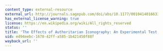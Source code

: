 ```yaml
---
content_type: external-resource
external_url: http://journals.sagepub.com/doi/abs/10.1177/0010414016633228
has_external_license_warning: true
license: https://en.wikipedia.org/wiki/All_rights_reserved
status: ''
title: 'The Effects of Authoritarian Iconography: An Experimental Test'
uid: ed94eebc-1678-42ff-a585-1b421450f88f
wayback_url: ''
---
```


